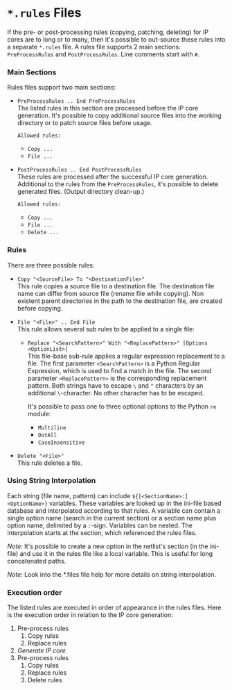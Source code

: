 
# `*.rules` Files

If the pre- or post-processing rules (copying, patching, deleting) for IP cores
are to long or to many, then it's possible to out-source these rules into a
separate `*.rules` file. A rules file supports 2 main sections: `PreProcessRules`
and `PostProcessRules`. Line comments start with `#`.

### Main Sections

Rules files support two main sections:

  - `PreProcessRules .. End PreProcessRules`  
    The listed rules in this section are processed before the IP core generation.
    It's possible to copy additional source files into the working directory or to
    patch source files before usage.
		
		Allowed rules:
		
      - `Copy ...`
      - `File ...`
		
  - `PostProcessRules .. End PostProcessRules`  
    These rules are processed after the successful IP core generation. Additional
    to the rules from the `PreProcessRules`, it's possible to delete generated files.
    (Output directory clean-up.)
		
		Allowed rules:
		
      - `Copy ...`
      - `File ...`
      - `Delete ...`
		
### Rules
		
There are three possible rules:

  - `Copy "<SourceFile> To "<DestinationFile>"`  
    This rule copies a source file to a destination file. The destination file name
    can differ from source file (rename file while copying). Non existent parent
    directories in the path to the destination file, are created before copying.
  - `File "<File>" .. End File`  
    This rule allows several sub rules to be applied to a single file:
		
      - `Replace "<SearchPattern>" With "<ReplacePattern>" [Options <OptionList>]`  
        This file-base sub-rule applies a regular expression replacement to a file.
        The first parameter `<SearchPattern>` is a Python Regular Expression, which
        is used to find a match in the file. The second parameter `<ReplacePattern>` is
        the corresponding replacement pattern. Both strings have to escape `\` and `"`
        characters by an additional `\`-character. No other character has to be escaped.
        
        It's possible to pass one to three optional options to the Python `re` module:
				
          - `Multiline`
          - `DotAll`
          - `CaseInsensitive`

  - `Delete "<File>"`  
    This rule deletes a file.

### Using String Interpolation

Each string (file name, pattern) can include `${[<SectionName>:]<OptionName>}` variables.
These variables are looked up in the ini-file based database and interpolated according
to that rules. A variable can contain a single option name (search in the current section)
or a section name plus option name, delimited by a `:`-sign. Variables can be nested. The
interpolation starts at the section, which referenced the rules files.

*Note:* It's possible to create a new option in the netlist's section (in the ini-file) and
use it in the rules file like a local variable. This is useful for long concatenated paths.

*Note:* Look into the *.files file help for more details on string interpolation.

### Execution order

The listed rules are executed in order of appearance in the rules files. Here is the execution
order in relation to the IP core generation:

 1. Pre-process rules
     1. Copy rules
     2. Replace rules
 2. *Generate IP core*
 3. Pre-process rules
     1. Copy rules
     2. Replace rules
     2. Delete rules
